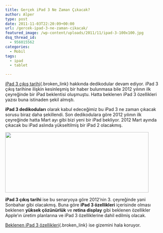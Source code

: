 ```yaml
---
title: Gerçek iPad 3 Ne Zaman Çıkacak?
author: Alper
type: post
date: 2011-11-03T22:20:09+00:00
url: /gercek-ipad-3-ne-zaman-cikacak/
featured_image: /wp-content/uploads/2011/11/ipad-3-100x100.jpg
dsq_thread_id:
  - 956015562
categories:
  - Mobil
tags:
  - ipad
  - tablet

---
```

[iPad 3 çıkış tarihi][1]{.broken_link} hakkında dedikodular devam ediyor. iPad 3 çıkış tarihine ilişkin kesinleşmiş bir haber bulunmasa bile 2012 yılının ilk çeyreğinde bir iPad beklentisi oluşmuştu. Hatta beklenen iPad 3 özellikleri yazısı buna istinaden şekil almıştı.

**iPad 3 dedikoduları** olarak kabul edeceğimiz bu iPad 3 ne zaman çıkacak sorusu biraz daha şekillendi. Son dedikodulara göre 2012 yılının ilk çeyreğinde hatta Mart ayı gibi bizi yeni bir iPad bekliyor. 2012 Mart ayında çıkacak bu iPad aslında yükseltilmiş bir iPad 2 olacakmış.

<img class="alignnone size-full wp-image-7032" title="ipad-3" src="https://www.murekkep.org/wp-content/uploads/2011/11/ipad-3.jpg" alt="" width="460" height="194" srcset="https://www.murekkep.org/wp-content/uploads/2011/11/ipad-3.jpg 460w, https://www.murekkep.org/wp-content/uploads/2011/11/ipad-3-300x126.jpg 300w, https://www.murekkep.org/wp-content/uploads/2011/11/ipad-3-400x168.jpg 400w" sizes="(max-width: 460px) 100vw, 460px" /> 

**iPad 3 çıkış tarihi** ise bu senaryoya göre 2012&#8217;nin 3. çeyreğinde yani Sonbahar gibi olacakmış. Buna göre **iPad 3 özellikleri** içerisinde olması beklenen **yüksek çözünürlük** ve **retina display** gibi beklenen özellikler Apple&#8217;ın üretim planlarına ve iPad 3 özelliklerine dahil edilmiş olacak.

[Beklenen iPad 3 özellikleri][2]{.broken_link} ise gizemini hala koruyor.

 [1]: https://www.murekkep.org/ipad-3-cikis-tarihi-6682 "iPad 3 çıkış tarihi"
 [2]: https://www.murekkep.org/beklenen-apple-ipad-3-ozellikleri-6694 "iPad 3 Özellikleri"